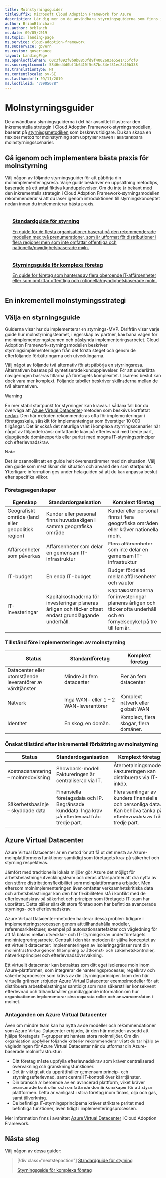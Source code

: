```yaml
---
title: Molnstyrningsguider
titleSuffix: Microsoft Cloud Adoption Framework for Azure
description: Lär dig mer om de användbara styrningsguiderna som finns i Cloud Adoption Framework.
author: BrianBlanchard
ms.author: brblanch
ms.date: 09/05/2019
ms.topic: landing-page
ms.service: cloud-adoption-framework
ms.subservice: govern
ms.custom: governance
layout: LandingPage
ms.openlocfilehash: 60c3f092f8b9b88b3fd9f4002683e55e1435fcf0
ms.sourcegitcommit: 5846ed4d0bf1b6440f5e87bc34ef31ec8b40b338
ms.translationtype: HT
ms.contentlocale: sv-SE
ms.lasthandoff: 09/11/2019
ms.locfileid: "70905678"
---
```

# <a name="cloud-governance-guides"></a>Molnstyrningsguider

De användbara styrningsguiderna i det här avsnittet illustrerar den inkrementella strategin i Cloud Adoption Framework-styrningsmodellen, baserat på [styrningsmetodiken](../methodology.md) som beskrevs tidigare. Du kan skapa en flexibel metod för molnstyrning som uppfyller kraven i alla tänkbara molnstyrningsscenarier.

## <a name="review-and-adopt-cloud-governance-best-practices"></a>Gå igenom och implementera bästa praxis för molnstyrning

Välj någon av följande styrningsguider för att påbörja din molnimplementeringsresa. Varje guide beskriver en uppsättning metodtips, baserade på ett antal fiktiva kundupplevelser. Om du inte är bekant med den inkrementella strategin i Cloud Adoption Framework-styrningsmodellen rekommenderar vi att du läser igenom introduktionen till styrningskonceptet nedan innan du implementerar bästa praxis.

<!-- markdownlint-disable MD033 -->

<ul class="panelContent cardsZ">
<li style="display: flex; flex-direction: column;">
    <a href="./standard-enterprise/index.md" style="display: flex; flex-direction: column; flex: 1 0 auto;">
        <div class="cardSize" style="flex: 1 0 auto; display: flex;">
            <div class="cardPadding" style="display: flex;">
                <div class="card">
                    <div class="cardText">
                        <h3>Standardguide för styrning</h3>
                        <p>En guide för de flesta organisationer baserat på den rekommenderade modellen med två prenumerationer, som är utformat för distributioner i flera regioner men som inte omfattar offentliga och nationella/myndighetsbaserade moln.</p>
                    </div>
                </div>
            </div>
        </div>
    </a>
</li>
<li style="display: flex; flex-direction: column;">
    <a href="./complex-enterprise/index.md" style="display: flex; flex-direction: column; flex: 1 0 auto;">
        <div class="cardSize" style="flex: 1 0 auto; display: flex;">
            <div class="cardPadding" style="display: flex;">
                <div class="card">
                    <div class="cardText">
                        <h3>Styrningsguide för komplexa företag</h3>
                        <p>En guide för företag som hanteras av flera oberoende IT-affärsenheter eller som omfattar offentliga och nationella/myndighetsbaserade moln.</p>
                    </div>
                </div>
            </div>
        </div>
    </a>
</li>
</ul>

<!-- markdownlint-enable MD033 -->

## <a name="an-incremental-approach-to-cloud-governance"></a>En inkrementell molnstyrningsstrategi

## <a name="choosing-a-governance-guide"></a>Välja en styrningsguide

Guiderna visar hur du implementerar en styrnings-MVP. Därifrån visar varje guide hur molnstyrningsteamet, i egenskap av partner, kan bana vägen för molnimplementeringsteamen och påskynda implementeringsarbetet. Cloud Adoption Framework-styrningsmodellen beskriver styrningsimplementeringen från det första steget och genom de efterföljande förbättringarna och utvecklingarna.

Välj något av följande två alternativ för att påbörja en styrningsresa. Alternativen baseras på syntetiserade kundupplevelser. För att underlätta navigeringen baseras titlarna på företagets komplexitet. Läsarens beslut kan dock vara mer komplext. Följande tabeller beskriver skillnaderna mellan de två alternativen.

> [!WARNING]
> En mer stabil startpunkt för styrningen kan krävas. I sådana fall bör du överväga att [Azure Virtual Datacenter](#azure-virtual-datacenter)-metoden som beskrivs kortfattat [nedan](#azure-virtual-datacenter). Den här metoden rekommenderas ofta för implementeringar i företagsskala, särskilt för implementeringar som överstiger 10 000 tillgångar. Det är också det naturliga valet i komplexa styrningsscenarier när något av följande krävs: omfattande krav på efterlevnad med tredje part, djupgående domänexpertis eller paritet med mogna IT-styrningsprinciper och efterlevnadskrav.

> [!NOTE]
> Det är osannolikt att en guide helt överensstämmer med din situation. Välj den guide som mest liknar din situation och använd den som startpunkt. Ytterligare information ges under hela guiden så att du kan anpassa beslut efter specifika villkor.

### <a name="business-characteristics"></a>Företagsegenskaper

| Egenskap | Standardorganisation                                                                              | Komplext företag                                                                                               |
|--------------------------------------------|---------------------------------------------------------------------------------------------------------|----------------------------------------------------------------------------------------------------------------|
| Geografiskt område (land eller geopolitisk region) | Kunder eller personal finns huvudsakligen i samma geografiska område                                                      | Kunder eller personal finns i flera geografiska områden eller kräver nationella moln.                                                             |
| Affärsenheter som påverkas                    | Affärsenheter som delar en gemensam IT-infrastruktur                                                                                    | Flera affärsenheter som inte delar en gemensam IT-infrastruktur                                                                                        |
| IT-budget                                  | En enda IT-budget                                                                                        | Budget fördelad mellan affärsenheter och valutor                                                                         |
| IT-investeringar                             | Kapitalkostnaderna för investeringar planeras årligen och täcker oftast endast grundläggande underhåll. | Kapitalkostnaderna för investeringar planeras årligen och täcker ofta underhåll och en förnyelsecykel på tre till fem år. |

### <a name="current-state-before-adopting-cloud-governance"></a>Tillstånd före implementeringen av molnstyrning

| Status | Standardföretag                                                                               | Komplext företag                                                                                                          |
|---------------------------------------------|----------------------------------------------------------------------------------------------------------|---------------------------------------------------------------------------------------------------------------------------|
| Datacenter eller utomstående leverantörer av värdtjänster | Mindre än fem datacenter                                                                                  | Fler än fem datacenter                                                                                                   |
| Nätverk                                  | Inga WAN- eller 1 &ndash; 2 WAN-leverantörer                                                                             | Komplext nätverk eller globalt WAN                                                                                             |
| Identitet                                    | En skog, en domän. | Komplext, flera skogar, flera domäner.  |

### <a name="desired-future-state-after-incremental-improvement-of-cloud-governance"></a>Önskat tillstånd efter inkrementell förbättring av molnstyrning

| Status | Standardorganisation                                                                        | Komplext företag                                                                                        |
|----------------------------------------------|---------------------------------------------------------------------------------------------------|---------------------------------------------------------------------------------------------------------|
| Kostnadshantering – molnredovisning           | Showback-modell. Faktureringen är centraliserad via IT.                                                | Återbetalningsmodell. Faktureringen kan distribueras via IT-inköp.                                  |
| Säkerhetsbaslinje – skyddade data           | Finansiella företagsdata och IP. Begränsade kunddata. Inga krav på efterlevnad från tredje part.     | Flera samlingar av kunders finansiella och personliga data. Kan behöva tänka på efterlevnadskrav från tredje part. |

## <a name="azure-virtual-datacenter"></a>Azure Virtual Datacenter

Azure Virtual Datacenter är en metod för att få ut det mesta av Azure-molnplattformens funktioner samtidigt som företagets krav på säkerhet och styrning respekteras.

Jämfört med traditionella lokala miljöer gör Azure det möjligt för arbetsbelastningsutvecklingsteam och deras affärspartner att dra nytta av den större distributionsflexibilitet som molnplattformarna erbjuder. Men eftersom molnimplementeringen även omfattar verksamhetskritiska data och arbetsbelastningar kan den här flexibiliteten stå i konflikt med de efterlevnadskrav på säkerhet och principer som företagets IT-team har upprättat. Detta gäller särskilt stora företag som har befintliga avancerade styrnings- och efterlevnadskrav.

Azure Virtual Datacenter-metoden hanterar dessa problem tidigare i implementeringsprocessen genom att tillhandahålla modeller, referensarkitekturer, exempel på automationsartefakter och vägledning för att få balans mellan utvecklar- och IT-styrningskrav under företagets molnintegreringsarbete. Centralt i den här metoden är själva konceptet av ett virtuellt datacenter: implementeringen av isoleringsgränser runt din molninfrastruktur genom tillämpning av åtkomst- och säkerhetskontroller, nätverksprinciper och efterlevnadsövervakning.

Ett virtuellt datacenter kan betraktas som ditt eget isolerade moln inom Azure-plattformen, som integrerar de hanteringsprocesser, regelkrav och säkerhetsprocesser som krävs av din styrningsprinciper. Inom den här virtuella gränsen erbjuder Azure Virtual Datacenter exempelmodeller för att distribuera arbetsbelastningar samtidigt som man säkerställer konsekvent efterlevnad och tillhandahåller grundläggande information om hur organisationen implementerar sina separata roller och ansvarsområden i molnet.

### <a name="azure-virtual-datacenter-assumptions"></a>Antaganden om Azure Virtual Datacenter

Även om mindre team kan ha nytta av de modeller och rekommendationer som Azure Virtual Datacenter erbjuder, är den här metoden avsedd att hjälpa företagets IT-grupper att hantera stora molnmiljöer. Om din organisation uppfyller följande kriterier rekommenderar vi att du tar hjälp av vägledningen för Azure Virtual Datacenter när du utformar din Azure-baserade molninfrastruktur:

- Ditt företag måste uppfylla efterlevnadskrav som kräver centraliserad övervakning och granskningsfunktioner.
- Det är viktigt att du upprätthåller gemensam princip- och styrningsefterlevnad, samt central IT-kontroll över kärntjänster.
- Din bransch är beroende av en avancerad plattform, vilket kräver avancerade kontroller och omfattande domänkunskaper för att styra plattformen. Detta är vanligast i stora företag inom finans, olja och gas, samt tillverkning.
- De befintliga IT-styrningsprinciperna kräver striktare paritet med befintliga funktioner, även tidigt i implementeringsprocessen.

Mer information finns i avsnittet [Azure Virtual Datacenter](/azure/architecture/vdc) i Cloud Adoption Framework.

## <a name="next-steps"></a>Nästa steg

Välj någon av dessa guider:

> [!div class="nextstepaction"]
> [Standardguide för styrning](./standard-enterprise/index.md)
>
> [Styrningsguide för komplexa företag](./complex-enterprise/index.md)
